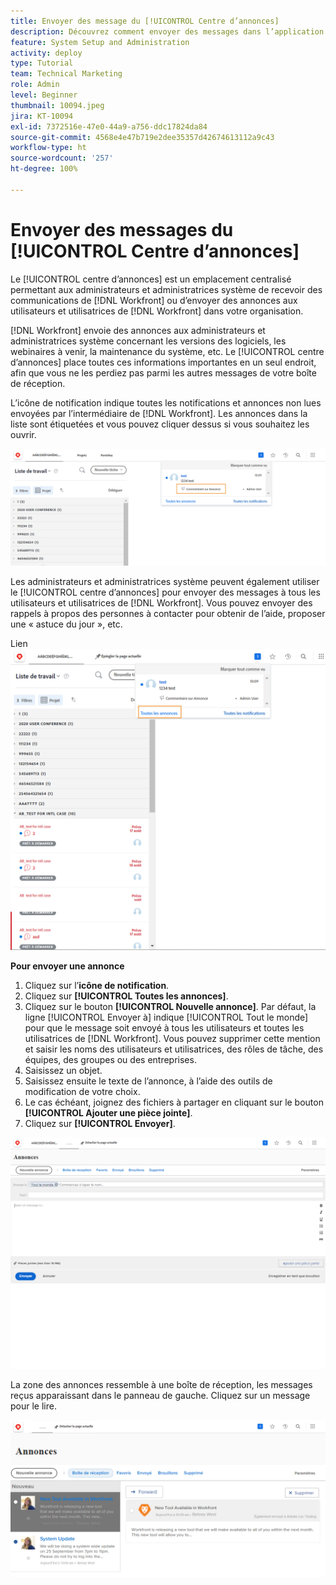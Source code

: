 ```yaml
---
title: Envoyer des message du [!UICONTROL Centre d’annonces]
description: Découvrez comment envoyer des messages dans l’application aux utilisateurs et utilisatrices via le [!UICONTROL centre d’annonces].
feature: System Setup and Administration
activity: deploy
type: Tutorial
team: Technical Marketing
role: Admin
level: Beginner
thumbnail: 10094.jpeg
jira: KT-10094
exl-id: 7372516e-47e0-44a9-a756-ddc17824da84
source-git-commit: 4568e4e47b719e2dee35357d42674613112a9c43
workflow-type: ht
source-wordcount: '257'
ht-degree: 100%

---
```


<!--
this has the same content as the system administrator notification setup and mangement section of the email and inapp notificiations learning path
-->

# Envoyer des messages du [!UICONTROL Centre d’annonces]

Le [!UICONTROL centre d’annonces] est un emplacement centralisé permettant aux administrateurs et administratrices système de recevoir des communications de [!DNL Workfront] ou d’envoyer des annonces aux utilisateurs et utilisatrices de [!DNL Workfront] dans votre organisation.

[!DNL Workfront] envoie des annonces aux administrateurs et administratrices système concernant les versions des logiciels, les webinaires à venir, la maintenance du système, etc. Le [!UICONTROL centre d’annonces] place toutes ces informations importantes en un seul endroit, afin que vous ne les perdiez pas parmi les autres messages de votre boîte de réception.

L’icône de notification indique toutes les notifications et annonces non lues envoyées par l’intermédiaire de [!DNL Workfront]. Les annonces dans la liste sont étiquetées et vous pouvez cliquer dessus si vous souhaitez les ouvrir.

![Annonce dans la liste des messages sous l’icône de notification](assets/admin-fund-announcements-1.png)

Les administrateurs et administratrices système peuvent également utiliser le [!UICONTROL centre d’annonces] pour envoyer des messages à tous les utilisateurs et utilisatrices de [!DNL Workfront]. Vous pouvez envoyer des rappels à propos des personnes à contacter pour obtenir de l’aide, proposer une « astuce du jour », etc.

Lien ![[!UICONTROL Toutes les annonces]](assets/admin-fund-announcements-2.png)

**Pour envoyer une annonce**

1. Cliquez sur l’**icône de notification**.
1. Cliquez sur **[!UICONTROL Toutes les annonces]**.
1. Cliquez sur le bouton **[!UICONTROL Nouvelle annonce]**. Par défaut, la ligne [!UICONTROL Envoyer à] indique [!UICONTROL Tout le monde] pour que le message soit envoyé à tous les utilisateurs et toutes les utilisatrices de [!DNL Workfront]. Vous pouvez supprimer cette mention et saisir les noms des utilisateurs et utilisatrices, des rôles de tâche, des équipes, des groupes ou des entreprises.
1. Saisissez un objet.
1. Saisissez ensuite le texte de l’annonce, à l’aide des outils de modification de votre choix.
1. Le cas échéant, joignez des fichiers à partager en cliquant sur le bouton **[!UICONTROL Ajouter une pièce jointe]**.
1. Cliquez sur **[!UICONTROL Envoyer]**.

![Rédiger une annonce sur la page [!UICONTROL Annonces]](assets/admin-fund-announcements-3.png)

La zone des annonces ressemble à une boîte de réception, les messages reçus apparaissant dans le panneau de gauche. Cliquez sur un message pour le lire.

![Page des annonces](assets/admin-fund-announcements-4.png)
